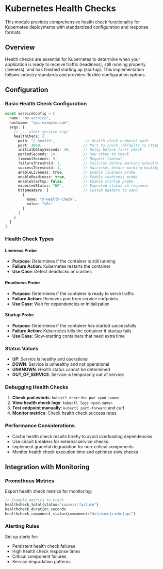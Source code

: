 # Kubernetes Health Checks

This module provides comprehensive health check functionality for Kubernetes deployments with standardized configuration and response formats.

## Overview

Health checks are essential for Kubernetes to determine when your application is ready to receive traffic (readiness), still running properly (liveness), and has finished starting up (startup). This implementation follows industry standards and provides flexible configuration options.

## Configuration

### Basic Health Check Configuration

```typescript
const serviceConfig = {
  name: "my-service",
  hostname: "api.example.com",
  args: {
    // ... other service args
    healthCheck: {
      path: "/_health",              // Health check endpoint path
      port: 3000,                   // Port to check (defaults to httpPort)
      initialDelaySeconds: 30,      // Delay before first check
      periodSeconds: 10,            // How often to check
      timeoutSeconds: 5,            // Request timeout
      failureThreshold: 3,          // Failures before marking unhealthy
      successThreshold: 1,          // Successes before marking healthy
      enableLiveness: true,         // Enable liveness probe
      enableReadiness: true,        // Enable readiness probe
      enableStartup: false,         // Enable startup probe
      expectedStatus: "UP",         // Expected status in response
      httpHeaders: [                // Custom headers to send
        {
          name: "X-Health-Check",
          value: "k8s"
        }
      ]
    }
  }
}
```

### Health Check Types

#### Liveness Probe
- **Purpose**: Determines if the container is still running
- **Failure Action**: Kubernetes restarts the container
- **Use Case**: Detect deadlocks or crashes

#### Readiness Probe
- **Purpose**: Determines if the container is ready to serve traffic
- **Failure Action**: Removes pod from service endpoints
- **Use Case**: Wait for dependencies or initialization

#### Startup Probe
- **Purpose**: Determines if the container has started successfully
- **Failure Action**: Kubernetes kills the container if startup fails
- **Use Case**: Slow-starting containers that need extra time

### Status Values

- **UP**: Service is healthy and operational
- **DOWN**: Service is unhealthy and not operational
- **UNKNOWN**: Health status cannot be determined
- **OUT_OF_SERVICE**: Service is temporarily out of service

### Debugging Health Checks

1. **Check pod events**: `kubectl describe pod <pod-name>`
2. **View health check logs**: `kubectl logs <pod-name>`
3. **Test endpoint manually**: `kubectl port-forward` and curl
4. **Monitor metrics**: Check health check success rates

### Performance Considerations

- Cache health check results briefly to avoid overloading dependencies
- Use circuit breakers for external service checks
- Implement graceful degradation for non-critical components
- Monitor health check execution time and optimize slow checks

## Integration with Monitoring

### Prometheus Metrics
Export health check metrics for monitoring:

```typescript
// Example metrics to track
healthcheck_total{status="success|failure"}
healthcheck_duration_seconds
healthcheck_component_status{component="database|cache|api"}
```

### Alerting Rules
Set up alerts for:
- Persistent health check failures
- High health check response times
- Critical component failures
- Service degradation patterns
